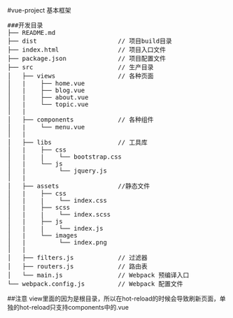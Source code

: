 #vue-project 基本框架

<pre>
###开发目录
├── README.md
├── dist                      // 项目build目录           
├── index.html                // 项目入口文件
├── package.json              // 项目配置文件
├── src                       // 生产目录
│   ├── views                 // 各种页面
│   |    ├── home.vue
│   |    ├── blog.vue
│   |    ├── about.vue
│   |    └── topic.vue
│   |
│   ├── components            // 各种组件
│   |    └── menu.vue
│   |
│   ├── libs                  // 工具库
│   |    ├── css
│   |    |    └── bootstrap.css
│   |    └── js
│   |         └── jquery.js
│   |
│   ├── assets                //静态文件
│   |    ├── css
│   |    |    └── index.css
│   |    ├── scss
│   |    |    └── index.scss
│   |    ├── js
│   |    |    └── index.js
│   |    └── images
│   |         └── index.png
│   |
│   ├── filters.js            // 过滤器
│   ├── routers.js            // 路由表
│   └── main.js               // Webpack 预编译入口
└── webpack.config.js  	      // Webpack 配置文件
</pre>

##注意
view里面的因为是根目录，所以在hot-reload的时候会导致刷新页面，单独的hot-reload只支持components中的.vue
